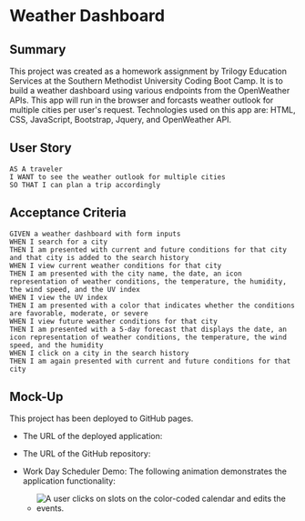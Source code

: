 # Weather Dashboard 

## Summary

This project was created as a homework assignment by Trilogy Education Services at the Southern Methodist University Coding Boot Camp. It is to build a weather dashboard using various endpoints from the OpenWeather APIs. This app will run in the browser and forcasts weather outlook for multiple cities per user's request. Technologies used on this app are: 
HTML, CSS, JavaScript, Bootstrap, Jquery, and OpenWeather API.


## User Story

```
AS A traveler
I WANT to see the weather outlook for multiple cities
SO THAT I can plan a trip accordingly
```

## Acceptance Criteria

```
GIVEN a weather dashboard with form inputs
WHEN I search for a city
THEN I am presented with current and future conditions for that city and that city is added to the search history
WHEN I view current weather conditions for that city
THEN I am presented with the city name, the date, an icon representation of weather conditions, the temperature, the humidity, the wind speed, and the UV index
WHEN I view the UV index
THEN I am presented with a color that indicates whether the conditions are favorable, moderate, or severe
WHEN I view future weather conditions for that city
THEN I am presented with a 5-day forecast that displays the date, an icon representation of weather conditions, the temperature, the wind speed, and the humidity
WHEN I click on a city in the search history
THEN I am again presented with current and future conditions for that city
```

## Mock-Up

This project has been deployed to GitHub pages.

* The URL of the deployed application:

* The URL of the GitHub repository:

* Work Day Scheduler Demo: The following animation demonstrates the application functionality:

    * ![A user clicks on slots on the color-coded calendar 
      and edits the events.](/my-weather-dashboard/assets/dashboard-demo.gif) 




